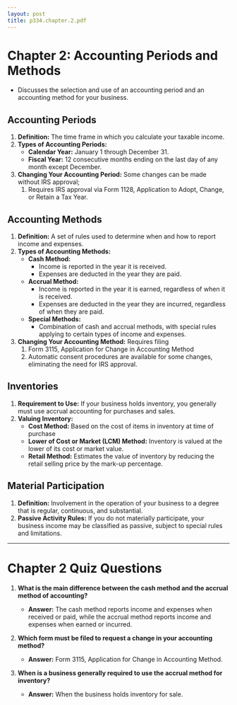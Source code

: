 ```yaml
---
layout: post
title: p334.chapter.2.pdf
--- 
```


# Chapter 2: Accounting Periods and Methods

- Discusses the selection and use of an accounting period and an accounting method for your business.

## Accounting Periods

1. **Definition:** The time frame in which you calculate your taxable income.
2. **Types of Accounting Periods:**
   - **Calendar Year:** January 1 through December 31.
   - **Fiscal Year:** 12 consecutive months ending on the last day of any month except December.
3. **Changing Your Accounting Period:** Some changes can be made without IRS approval;
   1. Requires IRS approval via Form 1128, Application to Adopt, Change, or Retain a Tax Year.

## Accounting Methods

1. **Definition:** A set of rules used to determine when and how to report income and expenses.
2. **Types of Accounting Methods:**
   - **Cash Method:**
     - Income is reported in the year it is received.
     - Expenses are deducted in the year they are paid.
   - **Accrual Method:**
     - Income is reported in the year it is earned, regardless of when it is received.
     - Expenses are deducted in the year they are incurred, regardless of when they are paid.
   - **Special Methods:**
     - Combination of cash and accrual methods, with special rules applying to certain types of income and expenses.
3. **Changing Your Accounting Method:** Requires filing 
   1. Form 3115, Application for Change in Accounting Method 
   2. Automatic consent procedures are available for some changes, eliminating the need for IRS approval.

## Inventories

1. **Requirement to Use:** If your business holds inventory, you generally must use accrual accounting for purchases and sales.
2. **Valuing Inventory:**
   - **Cost Method:** Based on the cost of items in inventory at time of purchase
   - **Lower of Cost or Market (LCM) Method:** Inventory is valued at the lower of its cost or market value.
   - **Retail Method:** Estimates the value of inventory by reducing the retail selling price by the mark-up percentage.

## Material Participation

1. **Definition:** Involvement in the operation of your business to a degree that is regular, continuous, and substantial.
2. **Passive Activity Rules:** If you do not materially participate, your business income may be classified as passive, subject to special rules and limitations.

---

# Chapter 2 Quiz Questions

1. **What is the main difference between the cash method and the accrual method of accounting?**
   - **Answer:** The cash method reports income and expenses when received or paid, while the accrual method reports income and expenses when earned or incurred.

2. **Which form must be filed to request a change in your accounting method?**
   - **Answer:** Form 3115, Application for Change in Accounting Method.

3. **When is a business generally required to use the accrual method for inventory?**
   - **Answer:** When the business holds inventory for sale.
